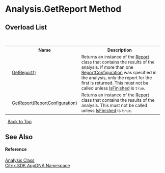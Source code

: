 # Analysis.GetReport Method 
 


## Overload List
&nbsp;<table><tr><th></th><th>Name</th><th>Description</th></tr><tr><td>![Public method](media/pubmethod.gif "Public method")</td><td><a href="M_Citrix_SDK_AppDNA_Analysis_GetReport">GetReport()</a></td><td>
Returns an instance of the <a href="T_Citrix_SDK_AppDNA_Report">Report</a> class that contains the results of the analysis. If more than one <a href="T_Citrix_SDK_AppDNA_ReportConfiguration">ReportConfiguration</a> was specified in the analysis, only the report for the first is returned. This must not be called unless <a href="P_Citrix_SDK_AppDNA_Analysis_IsFinished">IsFinished</a> is `true`.</td></tr><tr><td>![Public method](media/pubmethod.gif "Public method")</td><td><a href="M_Citrix_SDK_AppDNA_Analysis_GetReport_1">GetReport(ReportConfiguration)</a></td><td>
Returns an instance of the <a href="T_Citrix_SDK_AppDNA_Report">Report</a> class that contains the results of the analysis. This must not be called unless <a href="P_Citrix_SDK_AppDNA_Analysis_IsFinished">IsFinished</a> is `true`.</td></tr></table>&nbsp;
<a href="#analysis.getreport-method">Back to Top</a>

## See Also


#### Reference
<a href="T_Citrix_SDK_AppDNA_Analysis">Analysis Class</a><br /><a href="N_Citrix_SDK_AppDNA">Citrix.SDK.AppDNA Namespace</a><br />